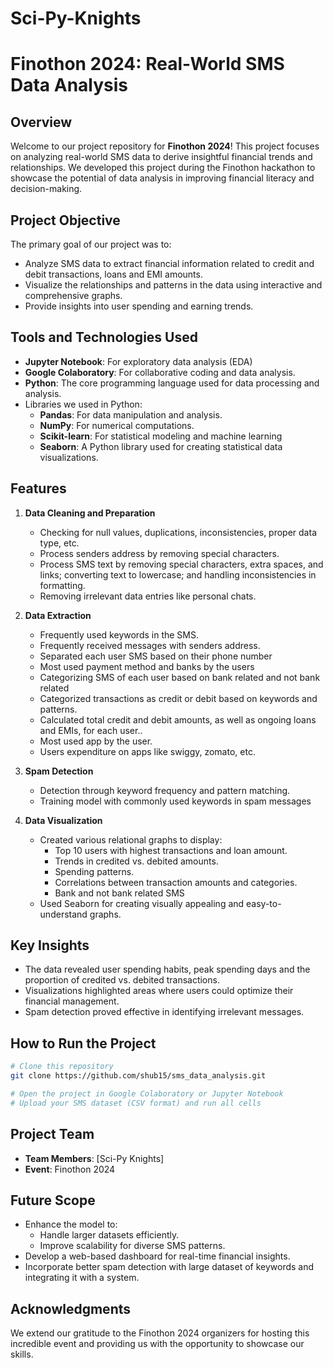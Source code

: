 # Sci-Py-Knights
# Finothon 2024: Real-World SMS Data Analysis

## Overview
Welcome to our project repository for **Finothon 2024**! This project focuses on analyzing real-world SMS data to derive insightful financial trends and relationships. We developed this project during the Finothon hackathon to showcase the potential of data analysis in improving financial literacy and decision-making.

## Project Objective
The primary goal of our project was to:
- Analyze SMS data to extract financial information related to credit and debit transactions, loans and EMI amounts.
- Visualize the relationships and patterns in the data using interactive and comprehensive graphs.
- Provide insights into user spending and earning trends.

## Tools and Technologies Used
- **Jupyter Notebook**: For exploratory data analysis (EDA)
- **Google Colaboratory**: For collaborative coding and data analysis.
- **Python**: The core programming language used for data processing and analysis.
- Libraries we used in Python:
  - **Pandas**: For data manipulation and analysis.
  - **NumPy**: For numerical computations.
  - **Scikit-learn**: For statistical modeling and machine learning
  - **Seaborn**: A Python library used for creating statistical data visualizations.

## Features
1. **Data Cleaning and Preparation**
   - Checking for null values, duplications, inconsistencies, proper data type, etc.
   - Process senders address by removing special characters.
   - Process SMS text by removing special characters, extra spaces, and links; converting text to lowercase; and handling inconsistencies in formatting.
   - Removing irrelevant data entries like personal chats.
     
2. **Data Extraction**
   - Frequently used keywords in the SMS.
   - Frequently received messages with senders address.
   - Separated each user SMS based on their phone number
   - Most used payment method and banks by the users
   - Categorizing SMS of each user based on bank related and not bank related
   - Categorized transactions as credit or debit based on keywords and patterns.
   - Calculated total credit and debit amounts, as well as ongoing loans and EMIs, for each user..
   - Most used app by the user.
   - Users expenditure on apps like swiggy, zomato, etc.

3. **Spam Detection**
   - Detection through keyword frequency and pattern matching.
   - Training model with commonly used keywords in spam messages
   
4. **Data Visualization**
   - Created various relational graphs to display:
     - Top 10 users with highest transactions and loan amount.
     - Trends in credited vs. debited amounts.
     - Spending patterns.
     - Correlations between transaction amounts and categories.
     - Bank and not bank related SMS
   - Used Seaborn for creating visually appealing and easy-to-understand graphs.

## Key Insights
- The data revealed user spending habits, peak spending days and the proportion of credited vs. debited transactions.
- Visualizations highlighted areas where users could optimize their financial management.
- Spam detection proved effective in identifying irrelevant messages.

## How to Run the Project
```bash
# Clone this repository
git clone https://github.com/shub15/sms_data_analysis.git

# Open the project in Google Colaboratory or Jupyter Notebook
# Upload your SMS dataset (CSV format) and run all cells
```

## Project Team
- **Team Members**: [Sci-Py Knights]
- **Event**: Finothon 2024

## Future Scope
- Enhance the model to:
  - Handle larger datasets efficiently.
  - Improve scalability for diverse SMS patterns.
- Develop a web-based dashboard for real-time financial insights.
- Incorporate better spam detection with large dataset of keywords and integrating it with a system.

## Acknowledgments
We extend our gratitude to the Finothon 2024 organizers for hosting this incredible event and providing us with the opportunity to showcase our skills.

